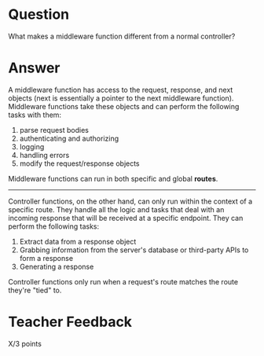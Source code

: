 # Question

What makes a middleware function different from a normal controller?

# Answer
A middleware function has access to the request, response, and next objects (next is essentially a pointer to the next middleware function). Middleware functions take these objects and can perform the following tasks with them:

1. parse request bodies 
2. authenticating and authorizing
3. logging 
4. handling errors
5. modify the request/response objects

Middleware functions can run in both specific and global **routes**.

---

Controller functions, on the other hand, can only run within the context of a specific route. They handle all the logic and tasks that deal with an incoming response that will be received at a specific endpoint. They can perform the following tasks:

1. Extract data from a response object
2. Grabbing information from the server's database or third-party APIs to form a response 
3. Generating a response 

Controller functions only run when a request's route matches the route they're "tied" to. 

# Teacher Feedback

X/3 points